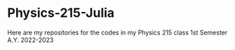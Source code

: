 # Physics-215-Julia
Here are my repositories for the codes in my Physics 215 class 1st Semester A.Y. 2022-2023
